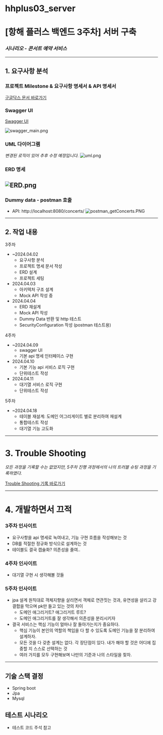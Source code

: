 # hhplus03_server

# [항해 플러스 백엔드 3주차] 서버 구축
### *시나리오 - 콘서트 예약 서비스*
---
## 1. 요구사항 분석
### 프로젝트 Milestone & 요구사항 명세서 & API 명세서
[구글닥스 문서 바로가기](https://docs.google.com/spreadsheets/d/1xUItBPr_C1zbzSHNcl8WOv9zL6cymvzz5DRU_7oKDZM/edit#gid=983380097)
### Swagger UI
[Swagger UI](http://localhost:8080/swagger-ui/index.html#/)

![swagger_main.png](image/swagger_main.png)

### UML 다이어그램
*변경된 로직이 있어 추후 수정 예정입니다.*
![uml.png](image/uml.png)
### ERD 명세
![ERD.png](image%2FERD.png)
---
### Dummy data - postman 호출
- API: http://localhost:8080/concerts/
  ![postman_getConcerts.PNG](image/postman_getConcerts.PNG)

---
## 2. 작업 내용
3주차
- ~2024.04.02
  - 요구사항 분석
  - 프로젝트 명세 문서 작성
  - ERD 설계
  - 프로젝트 세팅
- 2024.04.03
  - 아키텍처 구조 설계
  - Mock API 작성 중
- 2024.04.04
  - ERD 재설계
  - Mock API 작성
  - Dummy Data 반환 및 http 테스트
  - SecurityConfiguration 작성 (postman 테스트용)
  
4주차
- ~2024.04.09
  - swagger UI
  - 기본 api 명세 인터페이스 구현
- 2024.04.10
  - 기본 기능 api 서비스 로직 구현
  - 단위테스트 작성
- 2024.04.11
  - 대기열 서비스 로직 구현
  - 단위테스트 작성
  
5주차
- ~2024.04.18
  - 테이블 재설계: 도메인 어그리게이트 별로 분리하여 재설계
  - 통합테스트 작성
  - 대기열 기능 고도화

---
# 3. Trouble Shooting
*모든 과정을 기록할 수는 없었지만, 5주차 진행 과정에서의 나의 트러블 슈팅 과정을 기록하였다.*

[Trouble Shooting 기록 바로가기](https://iwannabarmus.tistory.com/27)





---
# 4. 개발하면서 끄적
### 3주차 인사이트
- 요구사항을 api 명세로 녹여내고, 기능 구현 흐름을 작성해보는 것
- DB를 적절한 정규화 방식으로 설계하는 것
- 테이블도 결국 캡슐화? 의존성을 줄여..
### 4주차 인사이트
- 대기열 구현 시 생각해볼 것들
### 5주차 인사이트
- jpa 설계 원칙대로 객체지향을 살리면서 객체로 연관짓는 것과, 유연성을 살리고 강결합을 막으며 pk만 들고 있는 것의 차이
  - 도메인 애그리거트? 애그리거트 루트?
  - 도메인 애그리거트를 잘 생각해서 의존성을 분리시키자
- 결국 서비스는 핵심 기능이 얼마나 잘 돌아가는지가 중요하다.
  - 핵심 기능이 본인의 역할의 책임을 다 할 수 있도록 도메인 기능을 잘 분리하여 설계하자.
  - 모든 것을 다 갖춘 설계는 없다. 각 장단점이 있다. 내가 해야 할 것은 어디에 집중할 지 스스로 선택하는 것
  - 여러 가지를 모두 구현해보며 나만의 기준과 나의 스타일을 찾자.

---
## 기술 스택 결정
- Spring boot
- Jpa
- Mysql

## 테스트 시나리오
- 테스트 코드 주석 참고

